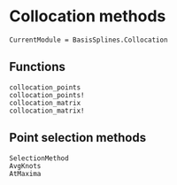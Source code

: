 # Collocation methods

```@meta
CurrentModule = BasisSplines.Collocation
```

## Functions

```@docs
collocation_points
collocation_points!
collocation_matrix
collocation_matrix!
```

## Point selection methods

```@docs
SelectionMethod
AvgKnots
AtMaxima
```
